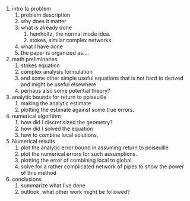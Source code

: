 1. intro to problem
    1. problem description
    2. why does it matter
    3. what is already done
        1. hemholtz, the normal mode idea. 
        2. stokes, similar complex networks
    4. what I have done
    5. the paper is organized as....
2. math preliminaries
    1. stokes equation
    2. complex analysis formulation
    3. and some other simple useful equations that is not hard to derived and might be useful elsewhere
    4. perhaps also some potential theory?
3. analytic bounds for return to poiseuille
    1. making the analytic estimate
    2. plotting the estimate against some true errors. 
4. numerical algorithm
    1. how did I discretisized the geometry?
    2. how did I solved the equation
    3. how to combine local solutions,
5. Numerical results
    1. plot the analytic error bound in assuming return to poiseuille
    2. plot the numerical errors for such assumptions. 
    3. plotting the error of combining local to global. 
    4. solve for a rather complicated network of pipes to show the power of this method
6. conclusions
    1. summarize what I've done
    2. outlook. what other work might be followed? 
    
